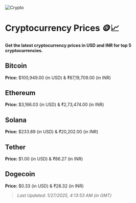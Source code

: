 
![Crypto](https://www.techguide.com.au/wp-content/uploads/2020/11/crypto3.jpeg)

# Cryptocurrency Prices 🪙📈

#### Get the latest cryptocurrency prices in USD and INR for top 5 cryptocurrencies.

## Bitcoin

**Price:** $100,949.00 (in USD) & ₹87,19,709.00 (in INR)

## Ethereum

**Price:** $3,166.03 (in USD) & ₹2,73,474.00 (in INR)

## Solana

**Price:** $233.89 (in USD) & ₹20,202.00 (in INR)

## Tether

**Price:** $1.00 (in USD) & ₹86.27 (in INR)

## Dogecoin

**Price:** $0.33 (in USD) & ₹28.32 (in INR)

> _Last Updated: 1/27/2025, 4:13:53 AM (in GMT)_
